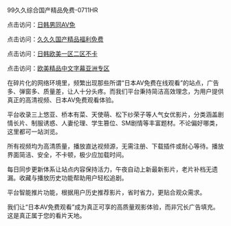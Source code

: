 99久久综合国产精品免费-0711HR

点击访问：<a href="https://heiliaozj3tjd.pages.dev">日韩男同AV免</a>

点击访问：<a href="https://heiliaoow5kzm.pages.dev">久久久国产精品福利免费</a>

点击访问：<a href="https://heiliaoll4qsx.pages.dev">日韩欧美一区二区不卡</a>

点击访问：<a href="https://heiliaozj3tjd.pages.dev">欧美精品中文字幕亚洲专区</a>


在碎片化的网络环境里，频繁出现那些所谓“日本AV免费在线观看”的站点，广告多、弹窗多、质量差，让人十分头疼。而我们平台秉持简洁高效理念，为用户提供真正的高清视频、日本AV免费观看体验。

平台收录三上悠亚、桥本有菜、天使萌、松下纱荣子等人气女优影片，分类涵盖剧情长片、制服诱惑、人妻伦理、学生篡位、SM剧情等丰富题材。不论偏好哪类，这里都可一站浏览。

所有视频均为高清质量，播放直达视频源，无需注册、下载插件或耐心等待。播放界面简洁、安全，不卡顿，极少应加载时间。

每日同步更新体系让站点内容保持活力，午夜自动上新最新影片，老片补档无遗漏。收藏与播放历史功能帮助用户轻松追剧。

平台智能推片功能，根据用户历史推荐影片，省时省力，更贴合观众需求。

我们让“日本AV免费观看”成为真正可享的高质量观影体验，而非冗长广告填充。这是真正属于您的看片天地。

<span style="display:none;">[Canonical link](https://github.com/hbd20250711/riben965)</span>
